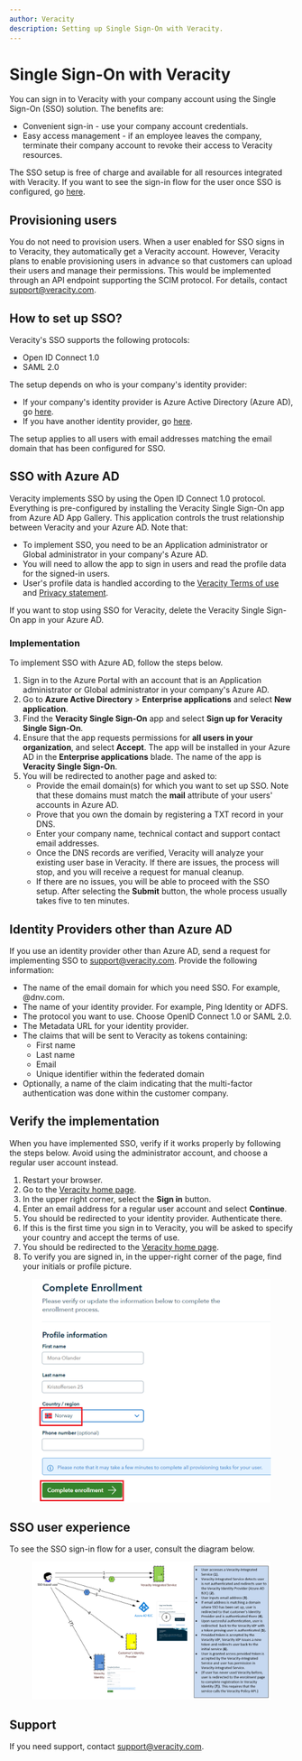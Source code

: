 ```yaml
---
author: Veracity
description: Setting up Single Sign-On with Veracity.
---
```


# Single Sign-On with Veracity

You can sign in to Veracity with your company account using the Single Sign-On (SSO) solution. The benefits are:
* Convenient sign-in - use your company account credentials.
* Easy access management - if an employee leaves the company, terminate their company account to revoke their access to Veracity resources.

The SSO setup is free of charge and available for all resources integrated with Veracity. If you want to see the sign-in flow for the user once SSO is configured, go [here](#sso-user-experience).

## Provisioning users
You do not need to provision users. When a user enabled for SSO signs in to Veracity, they automatically get a Veracity account.
However, Veracity plans to enable provisioning users in advance so that customers can upload their users and manage their permissions. This would be implemented through an API endpoint supporting the SCIM protocol. For details, contact [support@veracity.com](mailto:support@veracity.com).

## How to set up SSO?
Veracity's SSO supports the following protocols:
* Open ID Connect 1.0
* SAML 2.0

The setup depends on who is your company's identity provider:
* If your company's identity provider is Azure Active Directory (Azure AD), go [here](#sso-with-azure-ad).
* If you have another identity provider, go [here](#identity-providers-other-than-azure-ad).

The setup applies to all users with email addresses matching the email domain that has been configured for SSO.
    
## SSO with Azure AD
Veracity implements SSO by using the Open ID Connect 1.0 protocol. Everything is pre-configured by installing the Veracity Single Sign-On app from Azure AD App Gallery. This application controls the trust relationship between Veracity and your Azure AD. 
Note that:
* To implement SSO, you need to be an Application administrator or Global administrator in your company's Azure AD.
* You will need to allow the app to sign in users and read the profile data for the signed-in users.
* User's profile data is handled according to the [Veracity Terms of use](https://id.veracity.com/terms-of-use) and [Privacy statement](https://services.veracity.com/PrivacyStatement).

If you want to stop using SSO for Veracity, delete the Veracity Single Sign-On app in your Azure AD.

### Implementation
To implement SSO with Azure AD, follow the steps below.
1. Sign in to the Azure Portal with an account that is an Application administrator or Global administrator in your company's Azure AD.
2. Go to **Azure Active Directory** > **Enterprise applications** and select **New application**.
3. Find the **Veracity Single Sign-On** app and select **Sign up for Veracity Single Sign-On**.
4. Ensure that the app requests permissions for **all users in your organization**, and select **Accept**. The app will be installed in your Azure AD in the **Enterprise applications** blade. The name of the app is **Veracity Single Sign-On**. 
5. You will be redirected to another page and asked to:
    - Provide the email domain(s) for which you want to set up SSO. Note that these domains must match the **mail** attribute of your users' accounts in Azure AD.
    - Prove that you own the domain by registering a TXT record in your DNS.
    - Enter your company name, technical contact and support contact email addresses.
    - Once the DNS records are verified, Veracity will analyze your existing user base in Veracity. If there are issues, the process will stop, and you will receive a request for manual cleanup.
    - If there are no issues, you will be able to proceed with the SSO setup.  After selecting the **Submit** button, the whole process usually takes five to ten minutes.


## Identity Providers other than Azure AD

If you use an identity provider other than Azure AD, send a request for implementing SSO to [support@veracity.com](mailto:support@veracity.com).  Provide the following information:

* The name of the email domain for which you need SSO. For example, @dnv.com.
* The name of your identity provider. For example, Ping Identity or ADFS.
* The protocol you want to use. Choose OpenID Connect 1.0 or SAML 2.0.
* The Metadata URL for your identity provider.
* The claims that will be sent to Veracity as tokens containing:
    - First name
    - Last name
    - Email
    - Unique identifier within the federated domain
* Optionally, a name of the claim indicating that the multi-factor authentication was done within the customer company.

## Verify the implementation
When you have implemented SSO, verify if it works properly by following the steps below. Avoid using the administrator account, and choose a regular user account instead.

1. Restart your browser.
2. Go to the [Veracity home page](https://www.veracity.com).
3. In the upper right corner, select the **Sign in** button.
4. Enter an email address for a regular user account and select **Continue**.
5. You should be redirected to your identity provider. Authenticate there.
6. If this is the first time you sign in to Veracity, you will be asked to specify your country and accept the terms of use.
7. You should be redirected to the [Veracity home page](https://www.veracity.com). 
8. To verify you are signed in, in the upper-right corner of the page, find your initials or profile picture.
<figure>
    <img src="assets/Enrollment1.png"/>
</figure>

## SSO user experience
To see the SSO sign-in flow for a user, consult the diagram below.
<figure>
	<img src="assets/SSOUserExperience.png"/>
</figure>

## Support
If you need support, contact [support@veracity.com](mailto:support@veracity.com).

